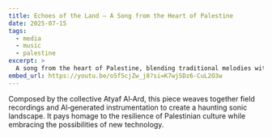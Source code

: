 ```yaml
---
title: Echoes of the Land – A Song from the Heart of Palestine
date: 2025-07-15
tags:
  - media
  - music
  - palestine
excerpt: >
  A song from the heart of Palestine, blending traditional melodies with AI‑generated arrangements.
embed_url: https://youtu.be/o5f5cjZw_j8?si=K7wjSDz6-CuL2O3w
---
```


Composed by the collective Atyaf Al‑Ard, this piece weaves together field recordings and AI‑generated instrumentation to create a haunting sonic landscape. It pays homage to the resilience of Palestinian culture while embracing the possibilities of new technology.